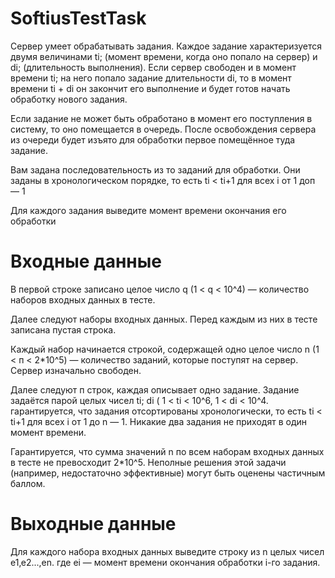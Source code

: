 # SoftiusTestTask
Сервер умеет обрабатывать задания. Каждое задание характеризуется двумя величинами ti; (момент времени, когда оно попало
на сервер) и di; (длительность выполнения). Если сервер свободен и в момент времени ti; на него попало задание длительности
di, то в момент времени ti + di он закончит его выполнение и будет готов начать обработку нового задания.

Если задание не может быть обработано в момент его поступления в систему, то оно помещается в очередь. После освобождения
сервера из очереди будет изъято для обработки первое помещённое туда задание.

Вам задана последовательность из то заданий для обработки. Они заданы в хронологическом порядке, то есть ti < ti+1 для всех
i от 1 доп — 1

Для каждого задания выведите момент времени окончания его обработки

# Входные данные
В первой строке записано целое число q (1 < q < 10^4) — количество наборов входных данных в тесте.

Далее следуют наборы входных данных. Перед каждым из них в тесте записана пустая строка.

Каждый набор начинается строкой, содержащей одно целое число n (1 < п < 2*10^5) — количество заданий, которые поступят
на сервер. Сервер изначально свободен.

Далее следуют п строк, каждая описывает одно задание. Задание задаётся парой целых чисел ti; di (
1 < ti < 10^6, 1 < di < 10^4. гарантируется, что задания отсортированы хронологически, то есть ti < ti+1 для всех i от 1 до
n — 1. Никакие два задания не приходят в один момент времени.

Гарантируется, что сумма значений n по всем наборам входных данных в тесте не превосходит 2*10^5.
Неполные решения этой задачи (например, недостаточно эффективные) могут быть оценены частичным баллом.

# Выходные данные
Для каждого набора входных данных выведите строку из n целых чисел е1‚е2...,еn. где еi — момент времени окончания
обработки i-го задания.

